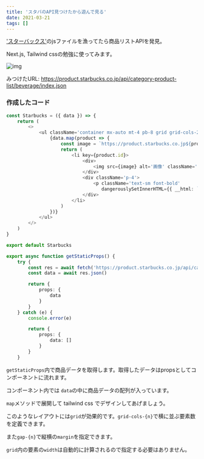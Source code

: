 ```yaml
---
title: 'スタバのAPI見つけたから遊んで見る'
date: 2021-03-21
tags: []
---
```


['スターバックス'](https://www.starbucks.co.jp)のjsファイルを漁ってたら商品リストAPIを発見。

Next.js, Tailwind cssの勉強に使ってみます。

![img](https://i.gyazo.com/dbcc6f01b12984af929d116198f1c3c1.png)



みつけたURL: https://product.starbucks.co.jp/api/category-product-list/beverage/index.json



### 作成したコード

```typescript
const Starbucks = ({ data }) => {
	return (
		<>
			<ul className='container mx-auto mt-4 pb-8 grid grid-cols-2 md:grid-cols-3 lg:grid-cols-6 gap-2 gap-y-4'>
				{data.map(product => {
					const image = `https://product.starbucks.co.jp${product.image1}`
					return (
						<li key={product.id}>
							<div>
								<img src={image} alt='画像' className='border border-gray' />
							</div>
							<div className='p-4'>
								<p className='text-sm font-bold'
								   dangerouslySetInnerHTML={{ __html: `${product.product_name}` }} />
							</div>
						</li>
					)
				})}
			</ul>
		</>
	)
}

export default Starbucks

export async function getStaticProps() {
	try {
		const res = await fetch('https://product.starbucks.co.jp/api/category-product-list/beverage/index.json')
		const data = await res.json()

		return {
			props: {
				data
			}
		}
	} catch (e) {
		console.error(e)

		return {
			props: {
				data: []
			}
		}
	}

```



`getStaticProps`内で商品データを取得します。取得したデータはpropsとしてコンポーネントに流れます。

コンポーネント内では `data`の中に商品データの配列が入っています。

`map`メソッドで展開して tailwind css でデザインしてあげましょう。

このようなレイアウトには`grid`が効果的です。`grid-cols-{n}`で横に並ぶ要素数を定義できます。

また`gap-{n}`で縦横の`margin`を指定できます。

`grid`内の要素の`width`は自動的に計算されるので指定する必要はありません。